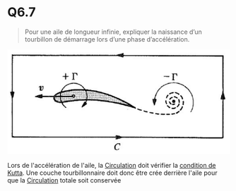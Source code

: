 # Q6.7

> Pour une aile de longueur infinie, expliquer la naissance d’un tourbillon de démarrage lors d’une phase d’accélération.

![](attachments/Pasted%20image%2020230523153935.png)

Lors de l'accélération de l'aile, la [Circulation](../Notion/Circulation%20du%20champ%20de%20vitesse.md) doit vérifier la [condition de Kutta](../Notion/Théorème%20de%20Kutta-Joukowski.md). Une couche tourbillonnaire doit donc être crée derrière l'aile pour que la [Circulation](../Notion/Circulation%20du%20champ%20de%20vitesse.md) totale soit conservée